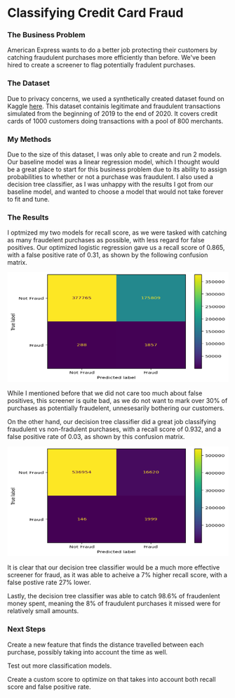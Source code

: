 # Classifying Credit Card Fraud

### The Business Problem

American Express wants to do a better job protecting their customers by catching fraudulent purchases more efficiently than before. We've been hired to create a screener to flag potentially fradulent purchases.


### The Dataset

Due to privacy concerns, we used a synthetically created dataset found on Kaggle [here](https://www.kaggle.com/datasets/kartik2112/fraud-detection). This dataset containis legitimate and fraudulent transactions simulated from the beginning of 2019 to the end of 2020. It covers credit cards of 1000 customers doing transactions with a pool of 800 merchants.

### My Methods

Due to the size of this dataset, I was only able to create and run 2 models. Our baseline model was a linear regression model, which I thought would be a great place to start for this business problem due to its ability to assign probabilities to whether or not a purchase was fraudulent. I also used a decision tree classifier, as I was unhappy with the results I got from our baseline model, and wanted to choose a model that would not take forever to fit and tune.

### The Results

I optmized my two models for recall score, as we were tasked with catching as many fraudelent purchases as possible, with less regard for false positives. Our optimized logistic regression gave us a recall score of 0.865, with a false positive rate of 0.31, as shown by the following confusion matrix. 
<p align="center">
  <img src = images/ConfusionMatrixLogReg.png width="750" height="250">
</p>
While I mentioned before that we did not care too much about false positives, this screener is quite bad, as we do not want to mark over 30% of purchases as potentially fraudelent, unnesesarily bothering our customers.

On the other hand, our decision tree classifier did a great job classifying fraudulent vs non-fradulent purchases, with a recall score of 0.932, and a false positive rate of 0.03, as shown by this confusion matrix. 

<p align="center">
  <img src = images/ConfusionMatrixDT.png width="750" height="250">
</p>

It is clear that our decision tree classifier would be a much more effective screener for fraud, as it was able to acheive a 7% higher recall score, with a false postive rate 27% lower.

Lastly, the decision tree classifier was able to catch 98.6% of fraudenlent money spent, meaning the 8% of fraudulent purchases it missed were for relatively small amounts.

### Next Steps

Create a new feature that finds the distance travelled between each purchase, possibly taking into account the time as well.

Test out more classification models.

Create a custom score to optimize on that takes into account both recall score and false positive rate.